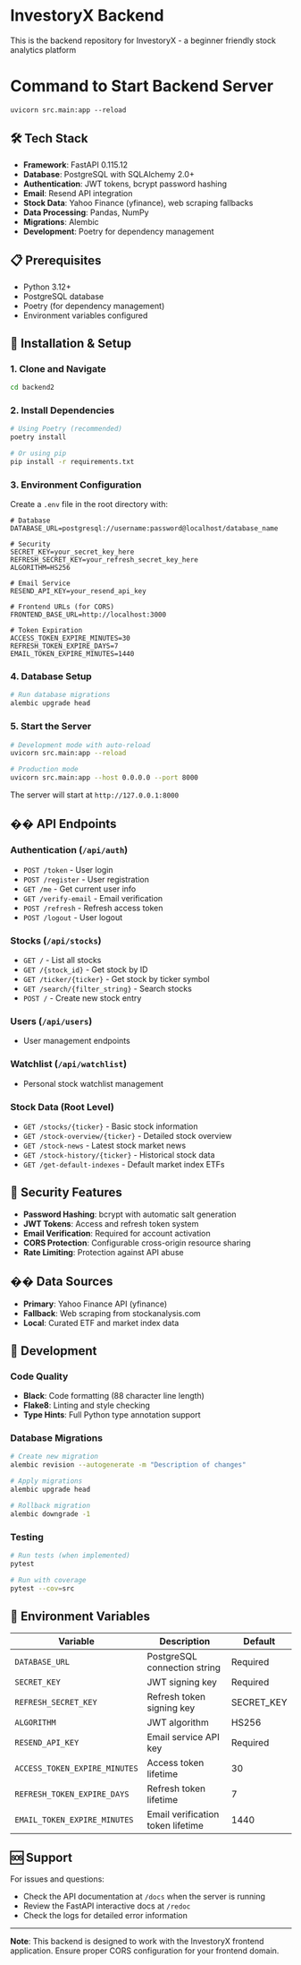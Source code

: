 # InvestoryX Backend

This is the backend repository for InvestoryX - a beginner friendly stock analytics platform

# Command to Start Backend Server

```console
uvicorn src.main:app --reload
```

## 🛠️ Tech Stack

-   **Framework**: FastAPI 0.115.12
-   **Database**: PostgreSQL with SQLAlchemy 2.0+
-   **Authentication**: JWT tokens, bcrypt password hashing
-   **Email**: Resend API integration
-   **Stock Data**: Yahoo Finance (yfinance), web scraping fallbacks
-   **Data Processing**: Pandas, NumPy
-   **Migrations**: Alembic
-   **Development**: Poetry for dependency management

## 📋 Prerequisites

-   Python 3.12+
-   PostgreSQL database
-   Poetry (for dependency management)
-   Environment variables configured

## 🔧 Installation & Setup

### 1. Clone and Navigate

```bash
cd backend2
```

### 2. Install Dependencies

```bash
# Using Poetry (recommended)
poetry install

# Or using pip
pip install -r requirements.txt
```

### 3. Environment Configuration

Create a `.env` file in the root directory with:

```env
# Database
DATABASE_URL=postgresql://username:password@localhost/database_name

# Security
SECRET_KEY=your_secret_key_here
REFRESH_SECRET_KEY=your_refresh_secret_key_here
ALGORITHM=HS256

# Email Service
RESEND_API_KEY=your_resend_api_key

# Frontend URLs (for CORS)
FRONTEND_BASE_URL=http://localhost:3000

# Token Expiration
ACCESS_TOKEN_EXPIRE_MINUTES=30
REFRESH_TOKEN_EXPIRE_DAYS=7
EMAIL_TOKEN_EXPIRE_MINUTES=1440
```

### 4. Database Setup

```bash
# Run database migrations
alembic upgrade head
```

### 5. Start the Server

```bash
# Development mode with auto-reload
uvicorn src.main:app --reload

# Production mode
uvicorn src.main:app --host 0.0.0.0 --port 8000
```

The server will start at `http://127.0.0.1:8000`

## �� API Endpoints

### Authentication (`/api/auth`)

-   `POST /token` - User login
-   `POST /register` - User registration
-   `GET /me` - Get current user info
-   `GET /verify-email` - Email verification
-   `POST /refresh` - Refresh access token
-   `POST /logout` - User logout

### Stocks (`/api/stocks`)

-   `GET /` - List all stocks
-   `GET /{stock_id}` - Get stock by ID
-   `GET /ticker/{ticker}` - Get stock by ticker symbol
-   `GET /search/{filter_string}` - Search stocks
-   `POST /` - Create new stock entry

### Users (`/api/users`)

-   User management endpoints

### Watchlist (`/api/watchlist`)

-   Personal stock watchlist management

### Stock Data (Root Level)

-   `GET /stocks/{ticker}` - Basic stock information
-   `GET /stock-overview/{ticker}` - Detailed stock overview
-   `GET /stock-news` - Latest stock market news
-   `GET /stock-history/{ticker}` - Historical stock data
-   `GET /get-default-indexes` - Default market index ETFs

## 🔐 Security Features

-   **Password Hashing**: bcrypt with automatic salt generation
-   **JWT Tokens**: Access and refresh token system
-   **Email Verification**: Required for account activation
-   **CORS Protection**: Configurable cross-origin resource sharing
-   **Rate Limiting**: Protection against API abuse

## �� Data Sources

-   **Primary**: Yahoo Finance API (yfinance)
-   **Fallback**: Web scraping from stockanalysis.com
-   **Local**: Curated ETF and market index data

## 🚀 Development

### Code Quality

-   **Black**: Code formatting (88 character line length)
-   **Flake8**: Linting and style checking
-   **Type Hints**: Full Python type annotation support

### Database Migrations

```bash
# Create new migration
alembic revision --autogenerate -m "Description of changes"

# Apply migrations
alembic upgrade head

# Rollback migration
alembic downgrade -1
```

### Testing

```bash
# Run tests (when implemented)
pytest

# Run with coverage
pytest --cov=src
```

## 📝 Environment Variables

| Variable                      | Description                       | Default    |
| ----------------------------- | --------------------------------- | ---------- |
| `DATABASE_URL`                | PostgreSQL connection string      | Required   |
| `SECRET_KEY`                  | JWT signing key                   | Required   |
| `REFRESH_SECRET_KEY`          | Refresh token signing key         | SECRET_KEY |
| `ALGORITHM`                   | JWT algorithm                     | HS256      |
| `RESEND_API_KEY`              | Email service API key             | Required   |
| `ACCESS_TOKEN_EXPIRE_MINUTES` | Access token lifetime             | 30         |
| `REFRESH_TOKEN_EXPIRE_DAYS`   | Refresh token lifetime            | 7          |
| `EMAIL_TOKEN_EXPIRE_MINUTES`  | Email verification token lifetime | 1440       |

## 🆘 Support

For issues and questions:

-   Check the API documentation at `/docs` when the server is running
-   Review the FastAPI interactive docs at `/redoc`
-   Check the logs for detailed error information

---

**Note**: This backend is designed to work with the InvestoryX frontend application. Ensure proper CORS configuration for your frontend domain.
